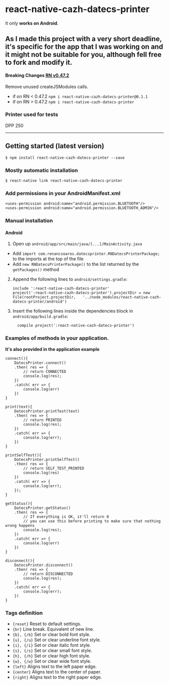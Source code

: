 # react-native-cazh-datecs-printer

It only **works on Android**.

## As I made this project with a very short deadline, it's specific for the app that I was working on and it might not be suitable for you, although fell free to fork and modify it.

#### Breaking Changes [RN v0.47.2](https://github.com/facebook/react-native/releases/tag/v0.47.2)

Remove unused createJSModules calls.

- if on RN < 0.47.2 `npm i react-native-cazh-datecs-printer@0.1.1`
- if on RN > 0.47.2 `npm i react-native-cazh-datecs-printer`

### Printer used for tests

DPP 250

---

## Getting started (latest version)

`$ npm install react-native-cazh-datecs-printer --save`

### Mostly automatic installation

`$ react-native link react-native-cazh-datecs-printer`

### Add permissions in your AndroidManifest.xml

```
<uses-permission android:name="android.permission.BLUETOOTH"/>
<uses-permission android:name="android.permission.BLUETOOTH_ADMIN"/>
```

### Manual installation

#### Android

1. Open up `android/app/src/main/java/[...]/MainActivity.java`

- Add `import com.renancsoares.datecsprinter.RNDatecsPrinterPackage;` to the imports at the top of the file
- Add `new RNDatecsPrinterPackage()` to the list returned by the `getPackages()` method

2. Append the following lines to `android/settings.gradle`:
   ```
   include ':react-native-cazh-datecs-printer'
   project(':react-native-cazh-datecs-printer').projectDir = new File(rootProject.projectDir, 	'../node_modules/react-native-cazh-datecs-printer/android')
   ```
3. Insert the following lines inside the dependencies block in `android/app/build.gradle`:
   ```
     compile project(':react-native-cazh-datecs-printer')
   ```

### Examples of methods in your application.

**It's also provided in the application example**

```
connect(){
	DatecsPrinter.connect()
	.then( res => {
		// return CONNECTED
		console.log(res);
	})
	.catch( err => {
		console.log(err)
	})
}

print(text){
	DatecsPrinter.printText(text)
	.then( res => {
		// return PRINTED
		console.log(res);
	})
	.catch( err => {
		console.log(err);
	})
}

printSelfTest(){
	DatecsPrinter.printSelfTest()
	.then( res => {
		// return SELF_TEST_PRINTED
		console.log(res)
	})
	.catch( err => {
		console.log(err);
	});
}

getStatus(){
	DatecsPrinter.getStatus()
	.then( res => {
		// If everything is OK, it'll return 0
		// you can use this before printing to make sure that nothing wrong happens
		console.log(res);
	})
	.catch( err => {
		console.log(err)
	})
}

disconnect(){
	DatecsPrinter.disconnect()
	.then( res => {
		// return DISCONNECTED
		console.log(res);
	})
	.catch( err => {
		console.log(err);
	})
}
```

### Tags definition

- `{reset}` Reset to default settings.
- `{br}` Line break. Equivalent of new line.
- `{b}, {/b}` Set or clear bold font style.
- `{u}, {/u}` Set or clear underline font style.
- `{i}, {/i}` Set or clear italic font style.
- `{s}, {/s}` Set or clear small font style.
- `{h}, {/h}` Set or clear high font style.
- `{w}, {/w}` Set or clear wide font style.
- `{left}` Aligns text to the left paper edge.
- `{center}` Aligns text to the center of paper.
- `{right}` Aligns text to the right paper edge.
